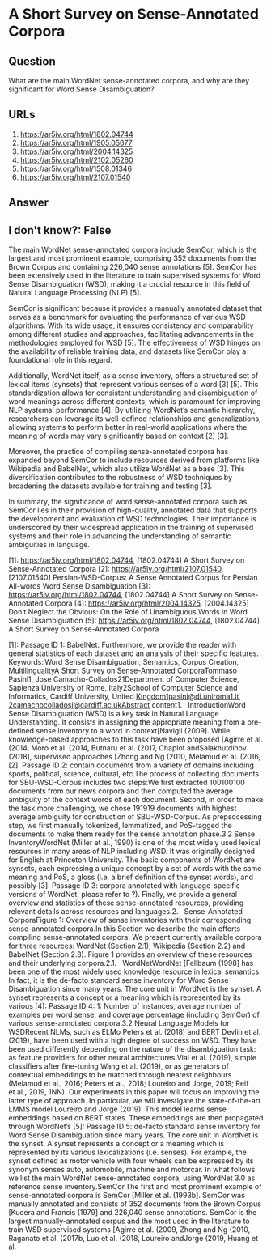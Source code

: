 # A Short Survey on Sense-Annotated Corpora

## Question

What are the main WordNet sense-annotated corpora, and why are they significant for Word Sense Disambiguation?

## URLs

1. https://ar5iv.org/html/1802.04744
2. https://ar5iv.org/html/1905.05677
3. https://ar5iv.org/html/2004.14325
4. https://ar5iv.org/html/2102.05260
5. https://ar5iv.org/html/1508.01346
6. https://ar5iv.org/html/2107.01540

## Answer

## I don't know?: False

The main WordNet sense-annotated corpora include SemCor, which is the largest and most prominent example, comprising 352 documents from the Brown Corpus and containing 226,040 sense annotations [5]. SemCor has been extensively used in the literature to train supervised systems for Word Sense Disambiguation (WSD), making it a crucial resource in this field of Natural Language Processing (NLP) [5]. 

SemCor is significant because it provides a manually annotated dataset that serves as a benchmark for evaluating the performance of various WSD algorithms. With its wide usage, it ensures consistency and comparability among different studies and approaches, facilitating advancements in the methodologies employed for WSD [5]. The effectiveness of WSD hinges on the availability of reliable training data, and datasets like SemCor play a foundational role in this regard.

Additionally, WordNet itself, as a sense inventory, offers a structured set of lexical items (synsets) that represent various senses of a word [3] [5]. This standardization allows for consistent understanding and disambiguation of word meanings across different contexts, which is paramount for improving NLP systems’ performance [4]. By utilizing WordNet’s semantic hierarchy, researchers can leverage its well-defined relationships and generalizations, allowing systems to perform better in real-world applications where the meaning of words may vary significantly based on context [2] [3]. 

Moreover, the practice of compiling sense-annotated corpora has expanded beyond SemCor to include resources derived from platforms like Wikipedia and BabelNet, which also utilize WordNet as a base [3]. This diversification contributes to the robustness of WSD techniques by broadening the datasets available for training and testing [3].

In summary, the significance of word sense-annotated corpora such as SemCor lies in their provision of high-quality, annotated data that supports the development and evaluation of WSD technologies. Their importance is underscored by their widespread application in the training of supervised systems and their role in advancing the understanding of semantic ambiguities in language.

[1]: https://ar5iv.org/html/1802.04744, [1802.04744] A Short Survey on Sense-Annotated Corpora
[2]: https://ar5iv.org/html/2107.01540, [2107.01540] Persian-WSD-Corpus: A Sense Annotated Corpus for Persian All-words Word Sense Disambiguation
[3]: https://ar5iv.org/html/1802.04744, [1802.04744] A Short Survey on Sense-Annotated Corpora
[4]: https://ar5iv.org/html/2004.14325, [2004.14325] Don’t Neglect the Obvious: On the Role of Unambiguous Words in Word Sense Disambiguation
[5]: https://ar5iv.org/html/1802.04744, [1802.04744] A Short Survey on Sense-Annotated Corpora

[1]: Passage ID 1: BabelNet. Furthermore, we provide the reader with general statistics of each dataset and an analysis of their specific features. Keywords: Word Sense Disambiguation, Semantics, Corpus Creation, MultilingualityA Short Survey on Sense-Annotated CorporaTommaso Pasini1, Jose Camacho-Collados21Department of Computer Science, Sapienza University of Rome, Italy2School of Computer Science and Informatics, Cardiff University, United Kingdom1pasini@di.uniroma1.it, 2camachocolladosj@cardiff.ac.ukAbstract content1.   IntroductionWord Sense Disambiguation (WSD) is a key task in Natural Language Understanding. It consists in assigning the appropriate meaning from a pre-defined sense inventory to a word in context[Navigli (2009]. While knowledge-based approaches to this task have been proposed [Agirre et al. (2014, Moro et al. (2014, Butnaru et al. (2017, Chaplot andSalakhutdinov (2018], supervised approaches [Zhong and Ng (2010, Melamud et al. (2016,
[2]: Passage ID 2: contain documents from a variety of domains including sports, political, science, cultural, etc.The process of collecting documents for SBU-WSD-Corpus includes two steps:We first extracted 100100100 documents from our news corpora and then computed the average ambiguity of the context words of each document. Second, in order to make the task more challenging, we chose 191919 documents with highest average ambiguity for construction of SBU-WSD-Corpus. As prepsocessing step, we first manually tokenized, lemmatized, and PoS-tagged the documents to make them ready for the sense annotation phase.3.2 Sense InventoryWordNet (Miller et al., 1990) is one of the most widely used lexical resources in many areas of NLP including WSD. It was originally designed for English at Princeton University. The basic components of WordNet are synsets, each expressing a unique concept by a set of words with the same meaning and PoS, a gloss (i.e, a brief definition of the synset words), and possibly
[3]: Passage ID 3: corpora annotated with language-specific versions of WordNet, please refer to ?). Finally, we provide a general overview and statistics of these sense-annotated resources, providing relevant details across resources and languages.2.   Sense-Annotated CorporaFigure 1: Overview of sense inventories with their corresponding sense-annotated corpora.In this Section we describe the main efforts compiling sense-annotated corpora. We present currently available corpora for three resources: WordNet (Section 2.1), Wikipedia (Section 2.2) and BabelNet (Section 2.3). Figure 1 provides an overview of these resources and their underlying corpora.2.1.   WordNetWordNet [Fellbaum (1998] has been one of the most widely used knowledge resource in lexical semantics. In fact, it is the de-facto standard sense inventory for Word Sense Disambiguation since many years. The core unit in WordNet is the synset. A synset represents a concept or a meaning which is represented by its various
[4]: Passage ID 4: 1: Number of instances, average number of examples per word sense, and coverage percentage (including SemCor) of various sense-annotated corpora.3.2 Neural Language Models for WSDRecent NLMs, such as ELMo Peters et al. (2018) and BERT Devlin et al. (2019), have been used with a high degree of success on WSD. They have been used differently depending on the nature of the disambiguation task: as feature providers for other neural architectures Vial et al. (2019), simple classifiers after fine-tuning Wang et al. (2019), or as generators of contextual embeddings to be matched through nearest neighbours (Melamud et al., 2016; Peters et al., 2018; Loureiro and Jorge, 2019; Reif et al., 2019, 1NN). Our experiments in this paper will focus on improving the latter type of approach. In particular, we will investigate the state-of-the-art LMMS model Loureiro and Jorge (2019). This model learns sense embeddings based on BERT states. These embeddings are then propagated through WordNet’s
[5]: Passage ID 5: de-facto standard sense inventory for Word Sense Disambiguation since many years. The core unit in WordNet is the synset. A synset represents a concept or a meaning which is represented by its various lexicalizations (i.e. senses). For example, the synset defined as motor vehicle with four wheels can be expressed by its synonym senses auto, automobile, machine and motorcar. In what follows we list the main WordNet sense-annotated corpora, using WordNet 3.0 as reference sense inventory.SemCor.The first and most prominent example of sense-annotated corpora is SemCor [Miller et al. (1993b]. SemCor was manually annotated and consists of 352 documents from the Brown Corpus [Kucera and Francis (1979] and 226,040 sense annotations. SemCor is the largest manually-annotated corpus and the most used in the literature to train WSD supervised systems [Agirre et al. (2009, Zhong and Ng (2010, Raganato et al. (2017b, Luo et al. (2018, Loureiro andJorge (2019, Huang et al.